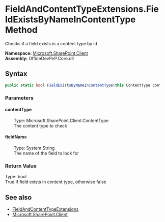 # FieldAndContentTypeExtensions.FieldExistsByNameInContentType Method  
 Checks if a field exists in a content type by id   

**Namespace:** [Microsoft.SharePoint.Client](Microsoft.SharePoint.Client.md)  
**Assembly:** OfficeDevPnP.Core.dll  
## Syntax
```C#
public static bool FieldExistsByNameInContentType(this ContentType contentType, String fieldName)
```
### Parameters
#### contentType  
&emsp;&emsp;Type: Microsoft.SharePoint.Client.ContentType  
&emsp;&emsp;The content type to check  

  

#### fieldName  
&emsp;&emsp;Type: System.String  
&emsp;&emsp;The name of the field to look for  

  

### Return Value
Type: bool  
True if field exists in content type, otherwise false  


## See also
- [FieldAndContentTypeExtensions](Microsoft.SharePoint.Client.FieldAndContentTypeExtensions.md) 
- [Microsoft.SharePoint.Client](Microsoft.SharePoint.Client.md) 
